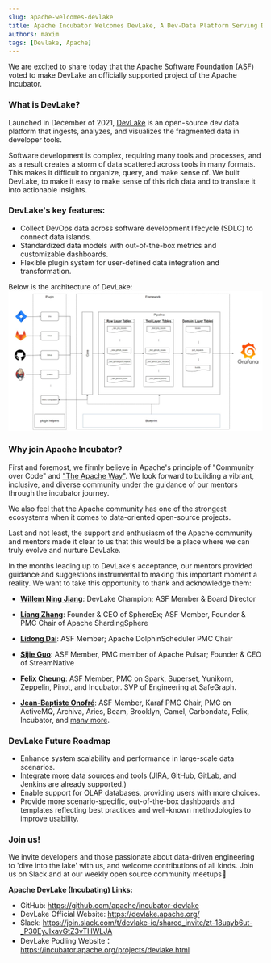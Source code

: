 ```yaml
---
slug: apache-welcomes-devlake
title: Apache Incubator Welcomes DevLake, A Dev-Data Platform Serving Developers
authors: maxim
tags: [Devlake, Apache]
---
```


We are excited to share today that the Apache Software Foundation (ASF) voted to make DevLake an officially supported project of the Apache Incubator.



### What is DevLake?

Launched in December of 2021, [DevLake](https://github.com/apache/incubator-devlake) is an open-source dev data platform that ingests, analyzes, and visualizes the fragmented data in developer tools. 

Software development is complex, requiring many tools and processes, and as a result creates a storm of data scattered across tools in many formats. This makes it difficult to organize, query, and make sense of.  We built DevLake, to make it easy to make sense of this rich data and to translate it into actionable insights.


<!--truncate-->


### DevLake's key features:

- Collect DevOps data across software development lifecycle (SDLC) to connect data islands.
- Standardized data models with out-of-the-box metrics and customizable dashboards.
- Flexible plugin system for user-defined data integration and transformation.

Below is the architecture of DevLake: 
![architecture](0.11-architecture-diagram.jpg)



### Why join Apache Incubator?

First and foremost, we firmly believe in Apache's principle of "Community over Code" and ["The Apache Way"](https://www.apache.org/theapacheway/index.html). We look forward to building a vibrant, inclusive, and diverse community under the guidance of our mentors through the incubator journey.

We also feel that the Apache community has one of the strongest ecosystems when it comes to data-oriented open-source projects. 

Last and not least, the support and enthusiasm of the Apache community and mentors made it clear to us that this would be a place where we can truly evolve and nurture DevLake.

In the months leading up to DevLake's acceptance, our mentors provided guidance and suggestions instrumental to making this important moment a reality. We want to take this opportunity to thank and acknowledge them: 



- **[Willem Ning Jiang](https://github.com/WillemJiang)**: DevLake Champion; ASF Member & Board Director
- **[Liang Zhang](https://github.com/terrymanu)**: Founder & CEO of SphereEx; ASF Member, Founder & PMC Chair of Apache ShardingSphere
- **[Lidong Dai](https://github.com/dailidong)**: ASF Member; Apache DolphinScheduler PMC Chair
- **[Sijie Guo](https://github.com/sijie)**: ASF Member, PMC member of Apache Pulsar; Founder & CEO of StreamNative

- **[Felix Cheung](https://github.com/felixcheung)**: ASF Member, PMC on Spark, Superset, Yunikorn, Zeppelin, Pinot, and Incubator. SVP of Engineering at SafeGraph.

- **[Jean-Baptiste Onofré](https://github.com/jbonofre)**: ASF Member, Karaf PMC Chair, PMC on ActiveMQ, Archiva, Aries, Beam, Brooklyn, Camel, Carbondata, Felix, Incubator, and [many more](http://people.apache.org/committer-index.html).



### DevLake Future Roadmap

- Enhance system scalability and performance in large-scale data scenarios.
- Integrate more data sources and tools (JIRA, GitHub, GitLab, and Jenkins are already supported.)
- Enable support for OLAP databases, providing users with more choices.
- Provide more scenario-specific, out-of-the-box dashboards and templates reflecting best practices and well-known methodologies to improve usability.



### Join us! 

We invite developers and those passionate about data-driven engineering to 'dive into the lake' with us, and welcome contributions of all kinds. 
Join us on Slack and at our weekly open source community meetups🥳

**Apache DevLake (Incubating) Links:**

- GitHub:  https://github.com/apache/incubator-devlake
- DevLake Official Website: https://devlake.apache.org/
- Slack:  https://join.slack.com/t/devlake-io/shared_invite/zt-18uayb6ut-_P30EyJIxavGtZ3vTHWLJA
- DevLake Podling Website：https://incubator.apache.org/projects/devlake.html
